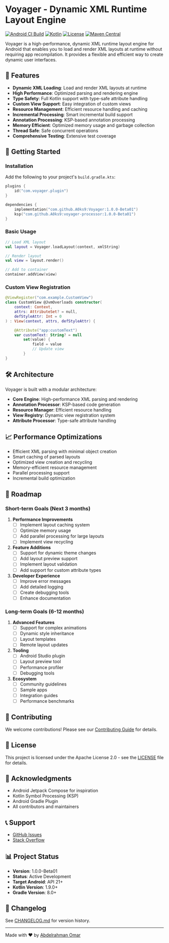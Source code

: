 # Voyager - Dynamic XML Runtime Layout Engine

[![Android CI Build](https://github.com/A0ks9/XmlRuntime/actions/workflows/android.yml/badge.svg)](https://github.com/A0ks9/XmlRuntime/actions/workflows/android.yml)
[![Kotlin](https://img.shields.io/badge/Kotlin-1.9.0-blue.svg)](https://kotlinlang.org)
[![License](https://img.shields.io/badge/License-Apache%202.0-green.svg)](LICENSE)
[![Maven Central](https://img.shields.io/maven-central/v/com.voyager/xml-runtime)](https://search.maven.org/artifact/com.voyager/xml-runtime)

Voyager is a high-performance, dynamic XML runtime layout engine for Android that enables you to load and render XML layouts at runtime without requiring app recompilation. It provides a flexible and efficient way to create dynamic user interfaces.

## 🌟 Features

- **Dynamic XML Loading**: Load and render XML layouts at runtime
- **High Performance**: Optimized parsing and rendering engine
- **Type Safety**: Full Kotlin support with type-safe attribute handling
- **Custom View Support**: Easy integration of custom views
- **Resource Management**: Efficient resource handling and caching
- **Incremental Processing**: Smart incremental build support
- **Annotation Processing**: KSP-based annotation processing
- **Memory Efficient**: Optimized memory usage and garbage collection
- **Thread Safe**: Safe concurrent operations
- **Comprehensive Testing**: Extensive test coverage

## 🚀 Getting Started

### Installation

Add the following to your project's `build.gradle.kts`:

```kotlin
plugins {
    id("com.voyager.plugin")
}

dependencies {
    implementation("com.github.A0ks9:Voyager:1.0.0-Beta01")
    ksp("com.github.A0ks9:voyager-processor:1.0.0-Beta01")
}
```

### Basic Usage

```kotlin
// Load XML layout
val layout = Voyager.loadLayout(context, xmlString)

// Render layout
val view = layout.render()

// Add to container
container.addView(view)
```

### Custom View Registration

```kotlin
@ViewRegister("com.example.CustomView")
class CustomView @JvmOverloads constructor(
    context: Context,
    attrs: AttributeSet? = null,
    defStyleAttr: Int = 0
) : View(context, attrs, defStyleAttr) {

    @Attribute("app:customText")
    var customText: String? = null
        set(value) {
            field = value
            // Update view
        }
}
```

## 🛠️ Architecture

Voyager is built with a modular architecture:

- **Core Engine**: High-performance XML parsing and rendering
- **Annotation Processor**: KSP-based code generation
- **Resource Manager**: Efficient resource handling
- **View Registry**: Dynamic view registration system
- **Attribute Processor**: Type-safe attribute handling

## 📈 Performance Optimizations

- Efficient XML parsing with minimal object creation
- Smart caching of parsed layouts
- Optimized view creation and recycling
- Memory-efficient resource management
- Parallel processing support
- Incremental build optimization

## 🔄 Roadmap

### Short-term Goals (Next 3 months)

1. **Performance Improvements**
   - [ ] Implement layout caching system
   - [ ] Optimize memory usage
   - [ ] Add parallel processing for large layouts
   - [ ] Implement view recycling

2. **Feature Additions**
   - [ ] Support for dynamic theme changes
   - [ ] Add layout preview support
   - [ ] Implement layout validation
   - [ ] Add support for custom attribute types

3. **Developer Experience**
   - [ ] Improve error messages
   - [ ] Add detailed logging
   - [ ] Create debugging tools
   - [ ] Enhance documentation

### Long-term Goals (6-12 months)

1. **Advanced Features**
   - [ ] Support for complex animations
   - [ ] Dynamic style inheritance
   - [ ] Layout templates
   - [ ] Remote layout updates

2. **Tooling**
   - [ ] Android Studio plugin
   - [ ] Layout preview tool
   - [ ] Performance profiler
   - [ ] Debugging tools

3. **Ecosystem**
   - [ ] Community guidelines
   - [ ] Sample apps
   - [ ] Integration guides
   - [ ] Performance benchmarks

## 🤝 Contributing

We welcome contributions! Please see our [Contributing Guide](CONTRIBUTING.md) for details.

## 📝 License

This project is licensed under the Apache License 2.0 - see the [LICENSE](LICENSE) file for details.

## 🙏 Acknowledgments

- Android Jetpack Compose for inspiration
- Kotlin Symbol Processing (KSP)
- Android Gradle Plugin
- All contributors and maintainers

## 📞 Support

- [GitHub Issues](https://github.com/A0ks9/XmlRuntime/issues)
- [Stack Overflow](https://stackoverflow.com/questions/tagged/voyager)

## 📊 Project Status

- **Version**: 1.0.0-Beta01
- **Status**: Active Development
- **Target Android**: API 21+
- **Kotlin Version**: 1.9.0+
- **Gradle Version**: 8.0+

## 🔄 Changelog

See [CHANGELOG.md](CHANGELOG.md) for version history.

---

Made with ❤️ by [Abdelrahman Omar](https://github.com/A0ks9)